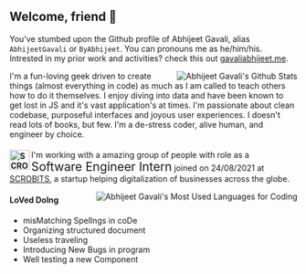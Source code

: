 ## Welcome, friend :wave:

You've stumbed upon the Github profile of Abhijeet Gavali, alias `AbhijeetGavali` or `ByAbhijeet`. You can pronouns me as he/him/his. Intrested in my prior work and activities? check this out [gavaliabhijeet.me](https://gavaliabhijeet.me).

<img align="right" src="https://github-readme-stats.vercel.app/api?username=AbhijeetGavali&theme=tokyonight&show_icons=true&count_private=true" alt="Abhijeet Gavali's Github Stats"/>

I'm a fun-loving geek driven to create things (almost everything in code) as much as I am called to teach others how to do it themselves. I enjoy diving into data and have been known to get lost in JS and it's vast application's at times. I'm passionate about clean codebase, purposeful interfaces and joyous user experiences. I doesn't read lots of books, but few. I'm a de-stress coder, alive human, and engineer by choice.

#### <a href="https://www.scrobits.com/" target="_blanck"><img align="left" height="35" alt="SCROBITS Logo" src="https://scrobits.com/assets/img/logo.png"/></a>
I'm working with a amazing group of people with role as a <span style="font-size:150%;">Software Engineer Intern</span> joined on 24/08/2021  at [SCROBITS](https://scrobits.com), a startup helping digitalization of businesses across the globe.

<img align="right" src="https://github-readme-stats.vercel.app/api/top-langs?username=AbhijeetGavali&theme=tokyonight&langs_count=6&layout=compact&count_private=true&hide=HTML,CSS,C%23" alt="Abhijeet Gavali's Most Used Languages for Coding"/>

#### **LoVed DoIng**
- misMatching SpelIngs in coDe
- Organizing structured document
- Useless traveling
- Introducing New Bugs in program
- Well testing a new Component

